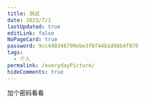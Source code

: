 ```yaml
---
title: 测试
date: 2023/7/1
lastUpdated: true
editLink: false
NoPageCard: true
password: 9cc448346799ebe3f8f44b1d98b4f970
tags:
  - 个人
permalink: /everydayPicture/
hideComments: true
---
```


加个密码看看